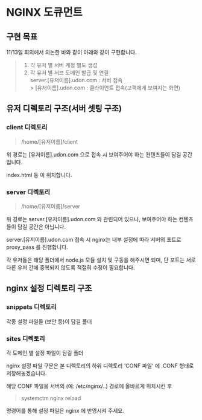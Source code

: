# NGINX 도큐먼트

## 구현 목표

11/13일 회의에서 의논한 바와 같이 아래와 같이 구현합니다.</br>

> 1. 각 유저 별 서버 계정 별도 생성</br>
> 2. 각 유저 별 서브 도메인 발급 및 연결</br>
>    server.[유저이름].udon.com : 서버 접속</br> > [유저이름].udon.com : 클라이언트 접속(고객에게 보여지는 화면)</br>

## **유저 디렉토리 구조(서버 셋팅 구조)**

### **client 디렉토리**

> /home/[유저이름]/client

위 경로는 [유저이름].udon.com 으로 접속 시 보여주어야 하는 컨텐츠들이 담길 공간입니다.

index.html 등 이 위치합니다.

### **server 디렉토리**

> /home/[유저이름]/server

위 경로는 server.[유저이름].udon.com 와 관련되어 있으나, 보여주어야 하는 컨텐츠들이 담길 공간은 아닙니다.

server.[유저이름].udon.com 접속 시 nginx는 내부 설정에 따라 서버의 포트로 proxy_pass 를 진행합니다.

각 유저들은 해당 폴더에서 node.js 모듈 설치 및 구동을 해주시면 되며, 단 포트는 서로 다른 유저 간에 중복되지 않도록 적절히 수정이 필요합니다.

## **nginx 설정 디렉토리 구조**

### **snippets 디렉토리**

각종 설정 파일들 (보안 등)이 담길 폴더

### **sites 디렉토리**

각 도메인 별 설정 파일이 담길 폴더

nginx 설정 파일 구문은 본 디렉토리의 하위 디렉토리 'CONF 파일' 에 .CONF 형태로 저장해놓겠습니다.

해당 CONF 파일을 서버의 (예: /etc/nginx/..) 경로에 올바르게 위치시킨 후

> systemctm nginx reload

명령어를 통해 설정 파일은 nginx 에 반영시켜 주세요.
